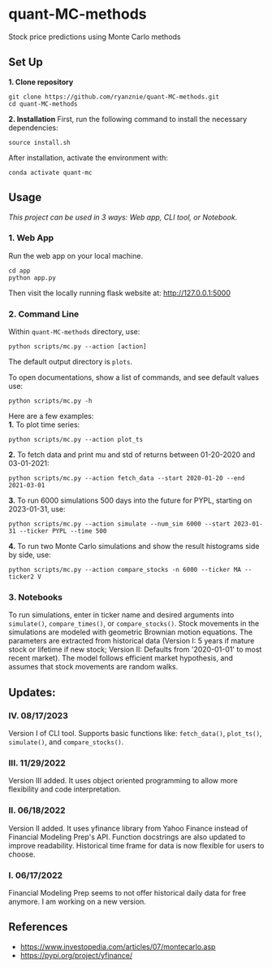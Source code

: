 # quant-MC-methods
Stock price predictions using Monte Carlo methods


## Set Up
**1. Clone repository**
```
git clone https://github.com/ryanznie/quant-MC-methods.git
cd quant-MC-methods
```

**2. Installation**
First, run the following command to install the necessary dependencies:
```
source install.sh
```
After installation, activate the environment with:
```
conda activate quant-mc
```

## Usage

*This project can be used in 3 ways: Web app, CLI tool, or Notebook.*

### 1. Web App

Run the web app on your local machine.
```
cd app
python app.py
```
Then visit the locally running flask website at: http://127.0.0.1:5000

### 2. Command Line

Within `quant-MC-methods` directory, use:
```
python scripts/mc.py --action [action]
```
The default output directory is `plots`.

To open documentations, show a list of commands, and see default values use: 
```
python scripts/mc.py -h
```

Here are a few examples: \
**1.** To plot time series: 
```
python scripts/mc.py --action plot_ts
```
**2.** To fetch data and print mu and std of returns between 01-20-2020 and 03-01-2021:
```
python scripts/mc.py --action fetch_data --start 2020-01-20 --end 2021-03-01
```
**3.** To run 6000 simulations 500 days into the future for PYPL, starting on 2023-01-31, use:
```
python scripts/mc.py --action simulate --num_sim 6000 --start 2023-01-31 --ticker PYPL --time 500
```
**4.** To run two Monte Carlo simulations and show the result histograms side by side, use:
```
python scripts/mc.py --action compare_stocks -n 6000 --ticker MA --ticker2 V
```


### 3. Notebooks

To run simulations, enter in ticker name and desired arguments into `simulate()`, `compare_times()`, or `compare_stocks()`. 
Stock movements in the simulations are modeled with geometric Brownian motion equations. The parameters are extracted from historical data (Version I: 5 years if mature stock or lifetime if new stock; Version II: Defaults from '2020-01-01' to most recent market). The model follows efficient market hypothesis, and assumes that stock movements are random walks.


## Updates:

### IV. 08/17/2023
Version I of CLI tool. Supports basic functions like: `fetch_data()`, `plot_ts()`, `simulate()`, and `compare_stocks()`.

### III. 11/29/2022
Version III added. It uses object oriented programming to allow more flexibility and code interpretation.

### II. 06/18/2022
Version II added. It uses yfinance library from Yahoo Finance instead of Financial Modeling Prep's API. Function docstrings are also updated to improve readability. Historical time frame for data is now flexible for users to choose.

### I. 06/17/2022
Financial Modeling Prep seems to not offer historical daily data for free anymore. I am working on a new version.

## References
* https://www.investopedia.com/articles/07/montecarlo.asp </br>
* https://pypi.org/project/yfinance/
